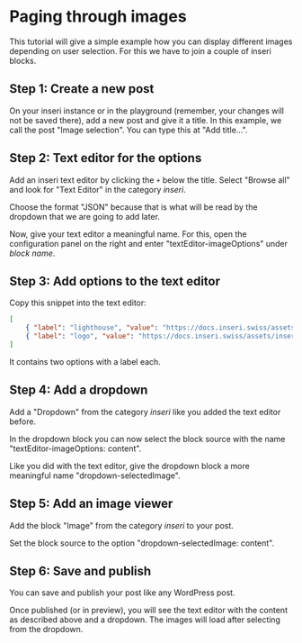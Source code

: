 # Paging through images

This tutorial will give a simple example how you can display different images depending on user selection.
For this we have to join a couple of inseri blocks.

## Step 1: Create a new post

On your inseri instance or in the playground (remember, your changes will not be saved there), add a new post and give it a title.
In this example, we call the post "Image selection". You can type this at "Add title...".

## Step 2: Text editor for the options

Add an inseri text editor by clicking the `+` below the title.
Select "Browse all" and look for "Text Editor" in the category _inseri_.

Choose the format "JSON" because that is what will be read by the dropdown that we are going to add later.

Now, give your text editor a meaningful name.
For this, open the configuration panel on the right and enter "textEditor-imageOptions" under _block name_.

## Step 3: Add options to the text editor

Copy this snippet into the text editor:

```json
[
	{ "label": "lighthouse", "value": "https://docs.inseri.swiss/assets/inseri_logo.svg" },
	{ "label": "logo", "value": "https://docs.inseri.swiss/assets/inseri_logo_full.svg" }
]
```

It contains two options with a label each.

## Step 4: Add a dropdown

Add a "Dropdown" from the category _inseri_ like you added the text editor before.

In the dropdown block you can now select the block source with the name "textEditor-imageOptions: content".

Like you did with the text editor, give the dropdown block a more meaningful name "dropdown-selectedImage".

## Step 5: Add an image viewer

Add the block "Image" from the category _inseri_ to your post.

Set the block source to the option "dropdown-selectedImage: content".

## Step 6: Save and publish

You can save and publish your post like any WordPress post.

Once published (or in preview), you will see the text editor with the content as described above and a dropdown.
The images will load after selecting from the dropdown.
